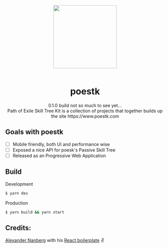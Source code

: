 <div align="center">
  <a href="https://www.poestk.com">
    <img width="200" heigth="200" src="http://www.emilnordling.com/logo.svg">
  </a>
  <br>
  <br>
  
  <h1>poestk</h1>
  <p>
  0.1.0 build not so much to see yet...
  <br>
  Path of Exile Skill Tree Kit is a collection of projects that together builds up the site https://www.poestk.com
  <p>
</div>

## Goals with poestk
- [ ] Mobile friendly, both UI and performance wise
- [ ] Exposed a nice API for poesk's Passive Skill Tree
- [ ] Released as an Progressive Web Application
  
## Build
Development
```sh
$ yarn dev
```

Production
```sh
$ yarn build && yarn start
```

## Credits:
[Alexander Nanberg](https://github.com/alexandernanberg/) with his [React boilerplate](https://github.com/alexandernanberg/react-boilerplate) :v:
